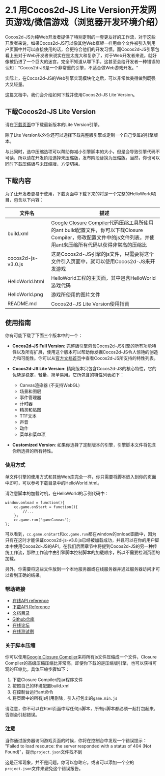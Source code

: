 # 2.1 用Cocos2d-JS Lite Version开发网页游戏/微信游戏（浏览器开发环境介绍）

Cocos2d-JS为纯Web开发者提供了特别定制的一套更友好的工作流，对于这些开发者来说，如果Cocos2d-JS可以像其他Web框架一样用单个文件被引入到用户页面中并可以直接使用的话，会更符合他们的开发习惯。而Cocos2d-JS引擎包看上去对于Web开发者来说实在是太庞大和复杂了，对于Web开发者来说，就好像被扔进了一个巨大的迷宫，完全不知道从哪下手。这甚至会给开发者一种错误的认知："Cocos2d-JS是一个非常重的引擎，不适合做Web游戏开发。"

实际上，在Cocos2d-JS的Web引擎实现模块化之后，可以非常优美得做到既强大又轻量。

这篇文档中，我们会介绍如何下载并使用Cocos2d-JS Lite Version。

## 下载Cocos2d-JS Lite Version

请在[下载页面](http://cocos2d-x.org/filecenter/jsbuilder/)中下载最新版本的Lite Version引擎。

除了Lite Version以外你还可以选择下载完整版引擎或定制一个自己专属的引擎版本。

与此同时，选中压缩选项可以帮助你减小引擎脚本的大小，但是会导致引擎代码不可读，所以请在开发阶段选择未压缩版，发布阶段替换为压缩版。当然，你也可以同时下载压缩版与未压缩版，方便切换。

## 下载内容

为了让开发者更易于使用，下载页面中下载下来的将是一个完整的HelloWorld项目，包含以下内容：

|文件名|描述|
|---------|---------|
|build.xml|[Google Closure Compiler](https://developers.google.com/closure/compiler/)代码压缩工具所使用的ant build配置文件，你可以下载Closure Compiler，修改配置文件中的js文件列表，并使用ant来压缩所有代码以获得非常高的压缩比|
|cocos2d-js-v3.0.js|这是Cocos2d-JS引擎的js文件，只需要将这个文件引入页面中，就可以使用Cocos2d-JS来开发游戏|
|HelloWorld.html|HelloWorld工程的主页面，其中包含HelloWorld游戏代码|
|HelloWorld.png|游戏所使用的图片文件|
|README.md|Cocos2d-JS Lite Version使用指南|

## 使用指南

你有可能下载了下面三个版本中的一个：

- **Cocos2d-JS Full Version**: 完整版引擎包含Cocos2d-JS引擎的所有功能特性以及所有扩展，使用这个版本可以帮助你发掘Cocos2d-JS令人惊艳的创造力和可能性。你可以从[官方文档首页](http://www.cocos2d-x.org/docs/manual/framework/html5/en)中查看Cocos2d-JS所支持的特性列表。

- **Cocos2d-JS Lite Version**: 精简版本只包含Cocos2d-JS的核心特性，它的优势是稳定，轻量，简单易用。它所包含的特性列表如下：
    + Canvas渲染器 (不支持WebGL)
    + 场景和图层
    + 事件管理器
    + 计时器
    + 精灵和贴图
    + TTF文本
    + 声音
    + 动作
    + 菜单和菜单项

- **Customized Version**: 如果你选择了定制版本的引擎，引擎脚本文件将包含你所选择的所有特性。

### 使用方式

单文件引擎的使用方式和其他Web库完全一样，你只需要将脚本嵌入到你的页面中即可，可以参考下载目录中的HelloWorld.html。

请注意脚本的加载时机，在HelloWorld的示例代码中：

```
window.onload = function(){
    cc.game.onStart = function(){
        //...
    };
    cc.game.run("gameCanvas");
};
```

可以看到，`cc.game.onStart`和`cc.game.run`都在window的onload函数中，因为只有在这时才能保证cocos2d-js-v3.0.js已经被加载成功，并且可以在你的用户脚本中使用Cocos2d-JS的API。在我们后面章节中将提到Cocos2d-JS的另一种传统工作流，那种工作流中由引擎脚本控制脚本的加载顺序，所以不需要检测页面的加载。

另外，你需要将这些文件放到一个本地服务器或在线服务器并通过服务器访问才可以看到正确的结果。

### 帮助链接

- [在线API reference](http://www.cocos2d-x.org/reference/html5-js/V3.0/index.html)
- [下载API Reference](http://www.cocos2d-x.org/filedown/Cocos2d-JS-v3.0-API.zip)
- [文档目录](http://cocos2d-x.org/docs/manual/framework/html5/en)
- [Github仓库](https://github.com/cocos2d/cocos2d-js)
- [在线论坛](http://www.cocoachina.com/bbs/thread.php?fid=59)
- [在线测试例](http://cocos2d-x.org/js-tests/)

### 关于脚本压缩

你可以使用[Google Closure Compiler](https://developers.google.com/closure/compiler/)来将所有js文件压缩成一个文件，Closure Compiler的高级压缩压缩比非常高，即便你下载的是压缩版引擎，也可以获得可观的压缩比。具体压缩步骤如下：

1. 下载Closure Compiler的jar程序文件
2. 按照自己的环境配置build.xml
3. 在控制台运行ant命令
4. 将页面中的所有js引用删除，引入打包出的`game.min.js`

请注意，你不可以在html页面中写任何js脚本，所有js脚本都必须一起打包起来，否则会引起错误。

### 注意

当你通过服务器访问游戏页面的时候，你将在控制台中发现一个错误提示：
"Failed to load resource: the server responded with a status of 404 (Not Found)"，提示`project.json`文件找不到

这是正常现象，并不是问题，你可以忽略它。或者可以添加一个空的`project.json`文件来避免这个错误报告。